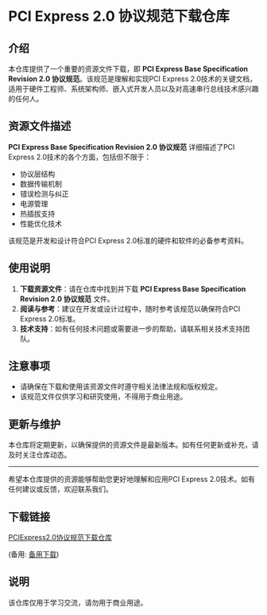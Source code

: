 # PCI Express 2.0 协议规范下载仓库

## 介绍

本仓库提供了一个重要的资源文件下载，即 **PCI Express Base Specification Revision 2.0 协议规范**。该规范是理解和实现PCI Express 2.0技术的关键文档，适用于硬件工程师、系统架构师、嵌入式开发人员以及对高速串行总线技术感兴趣的任何人。

## 资源文件描述

**PCI Express Base Specification Revision 2.0 协议规范** 详细描述了PCI Express 2.0技术的各个方面，包括但不限于：

- 协议层结构
- 数据传输机制
- 错误检测与纠正
- 电源管理
- 热插拔支持
- 性能优化技术

该规范是开发和设计符合PCI Express 2.0标准的硬件和软件的必备参考资料。

## 使用说明

1. **下载资源文件**：请在仓库中找到并下载 **PCI Express Base Specification Revision 2.0 协议规范** 文件。
2. **阅读与参考**：建议在开发或设计过程中，随时参考该规范以确保符合PCI Express 2.0标准。
3. **技术支持**：如有任何技术问题或需要进一步的帮助，请联系相关技术支持团队。

## 注意事项

- 请确保在下载和使用该资源文件时遵守相关法律法规和版权规定。
- 该规范文件仅供学习和研究使用，不得用于商业用途。

## 更新与维护

本仓库将定期更新，以确保提供的资源文件是最新版本。如有任何更新或补充，请及时关注仓库动态。

---

希望本仓库提供的资源能够帮助您更好地理解和应用PCI Express 2.0技术。如有任何建议或反馈，欢迎联系我们。

## 下载链接
[PCIExpress2.0协议规范下载仓库](https://pan.quark.cn/s/9b128d39d097) 

(备用: [备用下载](https://pan.baidu.com/s/1sWSDuSVHYwMaz3ylyR1Nbw?pwd=qnqm))

## 说明

该仓库仅用于学习交流，请勿用于商业用途。
